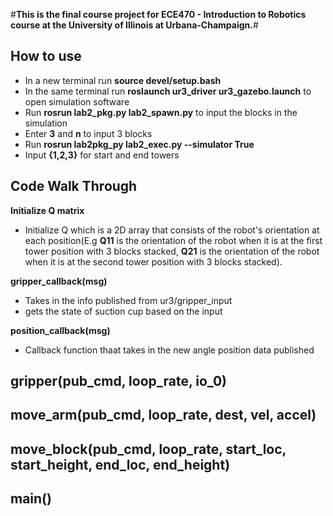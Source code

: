 #**This is the final course project for **ECE470 - Introduction to Robotics** course at the University of Illinois at Urbana-Champaign.**#

## How to use
- In a new terminal run **source devel/setup.bash**
- In the same terminal run **roslaunch ur3_driver ur3_gazebo.launch** to open simulation software
- Run **rosrun lab2_pkg.py lab2_spawn.py** to input the blocks in the simulation
- Enter **3** and **n** to input 3 blocks
- Run **rosrun lab2pkg_py lab2_exec.py --simulator True**
- Input **{1,2,3}** for start and end towers 

## Code Walk Through
**Initialize Q matrix**
- Initialize Q which is a 2D array that consists of the robot's orientation at each position(E.g **Q11** is the orientation of the robot when it is at the first tower position with $3$ blocks stacked, **Q21** is the orientation of the robot when it is at the second tower position with $3$ blocks stacked).


**gripper_callback(msg)**
- Takes in the info published from ur3/gripper_input
- gets the state of suction cup based on the input

**position_callback(msg)**
- Callback function thaat takes in the new angle position data published


**gripper(pub_cmd, loop_rate, io_0)**
- 


**move_arm(pub_cmd, loop_rate, dest, vel, accel)**
-

**move_block(pub_cmd, loop_rate, start_loc, start_height, end_loc, end_height)**
-

**main()**
-               
         

